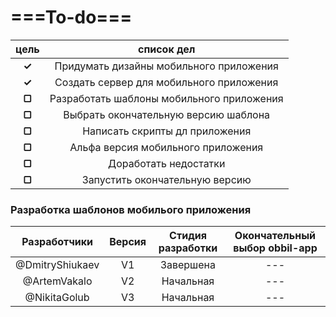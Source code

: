 # ===To-do===

| цель    |  список дел                                   |
|:-------:|:---------------------------------------------:|
|  **✓**  |   Придумать дизайны мобильного приложения     |
|  **✓**  |   Создать сервер для мобильного приложения    |
|  **▢**  |   Разработать шаблоны мобильного приложения   |
|  **▢**  |   Выбрать окончательную версию шаблона        |
|  **▢**  |   Написать скрипты дл приложения              |
|  **▢**  |   Альфа версия мобильного приложения          |
|  **▢**  |   Доработать недостатки                       |
|  **▢**  |   Запустить окончательную версию              |


### Разработка шаблонов мобилього приложения

|     Разработчики     |  Версия  |     Стидия разработки    | Окончательный выбор obbil-app |
|:--------------------:|:--------:|:------------------------:|:-----------------------------:|
|    @DmitryShiukaev   |    V1    |        Завершена         |               ---             |
|    @ArtemVakalo      |    V2    |        Начальная         |               ---             |
|    @NikitaGolub      |    V3    |        Начальная         |               ---             |
